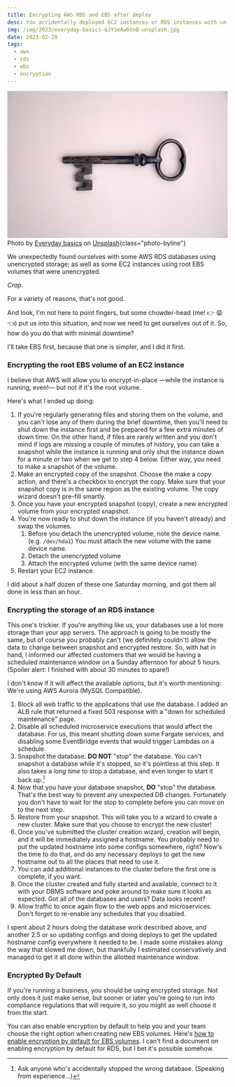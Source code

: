 ```yaml
---
title: Encrypting AWS RDS and EBS after deploy
desc: You accidentally deployed EC2 instances or RDS instances with un-encrypted storage. Now what?!
img: /img/2023/everyday-basics-GJY1eAw6tn8-unsplash.jpg
date: 2023-02-28
tags:
  - aws
  - rds
  - ebs
  - encryption
---
```


![An old fashioned metal key](/img/2023/everyday-basics-GJY1eAw6tn8-unsplash.jpg)
Photo by <a href="https://unsplash.com/@zanardi?utm_source=unsplash&utm_medium=referral&utm_content=creditCopyText">Everyday basics</a> on <a href="https://unsplash.com/photos/GJY1eAw6tn8?utm_source=unsplash&utm_medium=referral&utm_content=creditCopyText">Unsplash</a>{class="photo-byline"}

We unexpectedly found ourselves with some AWS RDS databases using unencrypted storage; as well as some EC2 instances using root EBS volumes that were unencrypted.

_Crap._

For a variety of reasons, that's not good.

And look, I'm not here to point fingers, but some chowder-head (me! 👉 😩 👈) put us into this situation, and now we need to get ourselves out of it. So, how do you do that with minimal downtime?

I'll take EBS first, because that one is simpler, and I did it first.

### Encrypting the root EBS volume of an EC2 instance

I believe that AWS will allow you to encrypt-in-place &mdash;while the instance is running, even!&mdash; but not if it's the root volume.

Here's what I ended up doing:

1. If you're regularly generating files and storing them on the volume, and you can't lose any of them during the brief downtime, then you'll need to shut down the instance first and be prepared for a few extra minutes of down time. On the other hand, if files are rarely written and you don't mind if logs are missing a couple of minutes of history, you can take a snapshot while the instance is running and only shut the instance down for a minute or two when we get to step 4 below. Either way, you need to make a snapshot of the volume.
2. Make an encrypted copy of the snapshot. Choose the make a copy action, and there's a checkbox to encrypt the copy. Make sure that your snapshot copy is in the same region as the existing volume. The copy wizard doesn't pre-fill smartly.
3. Once you have your encrypted snapshot (copy), create a new encrypted volume from your encrypted snapshot.
4. You're now ready to shut down the instance (if you haven't already) and swap the volumes.
   1. Before you detach the unencrypted volume, note the device name. (e.g. `/dev/hda1`) You must attach the new volume with the same device name.
   1. Detach the unencrypted volume
   1. Attach the encrypted volume (with the same device name)
5. Restart your EC2 instance.

I did about a half dozen of these one Saturday morning, and got them all done in less than an hour.

### Encrypting the storage of an RDS instance

This one's trickier. If you're anything like us, your databases use a lot more storage than your app servers. The approach is going to be mostly the same, but of course you probably can't (we definitely couldn't) allow the data to change between snapshot and encrypted restore. So, with hat in hand, I informed our affected customers that we would be having a scheduled maintenance window on a Sunday afternoon for about 5 hours. (Spoiler alert: I finished with about 30 minutes to spare!)

I don't know if it will affect the available options, but it's worth mentioning: We're using AWS Aurora (MySQL Compatible).

1. Block all web traffic to the applications that use the database. I added an ALB rule that returned a fixed 503 response with a "down for scheduled maintenance" page.
2. Disable all scheduled microservice executions that would affect the database. For us, this meant shutting down some Fargate services, and disabling some EventBridge events that would trigger Lambdas on a schedule.
3. Snapshot the database. **DO NOT** "stop" the database. You can't snapshot a database while it's stopped, so it's pointless at this step. It also takes a _long time_ to stop a database, and even longer to start it back up.[^1]
4. Now that you have your database snapshot, **DO** "stop" the database. That's the best way to prevent any unexpected DB changes. Fortunately you don't have to wait for the stop to complete before you can move on to the next step.
5. Restore from your snapshot. This will take you to a wizard to create a new cluster. Make sure that you choose to encrypt the new cluster!
6. Once you've submitted the cluster creation wizard, creation will begin, and it will be immediately assigned a hostname. You probably need to put the updated hostname into some configs somewhere, right? Now's the time to do that, and do any necessary deploys to get the new hostname out to all the places that need to use it.
7. You can add additional instances to the cluster before the first one is complete, if you want.
8. Once the cluster created and fully started and available, connect to it with your DBMS software and poke around to make sure it looks as expected. Got all of the databases and users? Data looks recent?
9. Allow traffic to once again flow to the web apps and microservices. Don't forget to re-enable any schedules that you disabled.

I spent about 2 hours doing the database work described above, and another 2.5 or so updating configs and doing deploys to get the updated hostname config everywhere it needed to be. I made some mistakes along the way that slowed me down, but thankfully I estimated conservatively and managed to get it all done within the allotted maintenance window.

### Encrypted By Default

If you're running a business, you should be using encrypted storage. Not only does it just make sense, but sooner or later you're going to run into compliance regulations that will require it, so you might as well choose it from the start.

You can also enable encryption by default to help you and your team choose the right option when creating new EBS volumes. Here's [how to enable encryption by default for EBS volumes](https://docs.aws.amazon.com/AWSEC2/latest/UserGuide/EBSEncryption.html#encryption-by-default). I can't find a document on enabling encryption by default for RDS, but I bet it's possible somehow.

[^1]: Ask anyone who's accidentally stopped the wrong database. (Speaking from experience...)
